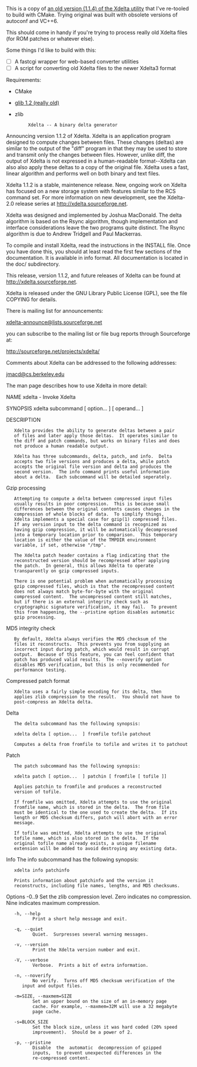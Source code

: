 This is a copy of [an old version (1.1.4) of the Xdelta utility](https://github.com/jmacd/xdelta-gpl/tree/d16652b02a590804b486f15e66f4115ddfd84760/xdelta1) that I've re-tooled to build with CMake.  Trying original was built with obsolete versions of autoconf and VC++6.

This should come in handy if you're trying to process really old Xdelta files (for ROM patches or whatever else).

Some things I'd like to build with this:
- [ ] A fastcgi wrapper for web-based converter utilities
- [ ] A script for converting old Xdelta files to the newer Xdelta3 format

Requirements:
* CMake
* [glib 1.2 (really old)](https://aur.archlinux.org/packages/glib/)
* zlib


	       Xdelta -- A binary delta generator

Announcing version 1.1.2 of Xdelta.  Xdelta is an application program
designed to compute changes between files.  These changes (deltas) are
similar to the output of the "diff" program in that they may be used
to store and transmit only the changes between files.  However, unlike
diff, the output of Xdelta is not expressed in a human-readable
format--Xdelta can also also apply these deltas to a copy of the
original file.  Xdelta uses a fast, linear algorithm and performs well
on both binary and text files.

Xdelta 1.1.2 is a stable, maintenence release.  New, ongoing work on
Xdelta has focused on a new storage system with features similar to
the RCS command set.  For more information on new development, see the
Xdelta-2.0 release series at http://xdelta.sourceforge.net.

Xdelta was designed and implemented by Joshua MacDonald.  The delta
algorithm is based on the Rsync algorithm, though implementation and
interface considerations leave the two programs quite distinct.  The
Rsync algorithm is due to Andrew Tridgell and Paul Mackerras.

To compile and install Xdelta, read the instructions in the INSTALL
file.  Once you have done this, you should at least read the first few
sections of the documentation.  It is available in info format.  All
documentation is located in the doc/ subdirectory.

This release, version 1.1.2, and future releases of Xdelta can be
found at http://xdelta.sourceforge.net.

Xdelta is released under the GNU Library Public License (GPL), see the
file COPYING for details.

There is mailing list for announcements:

   xdelta-announce@lists.sourceforge.net

you can subscribe to the mailing list or file bug reports through
Sourceforge at:

   http://sourceforge.net/projects/xdelta/

Comments about Xdelta can be addressed to the following addresses:

   jmacd@cs.berkeley.edu

The man page describes how to use Xdelta in more detail:

NAME
       xdelta - Invoke Xdelta

SYNOPSIS
       xdelta subcommand [ option...  ] [ operand...  ]

DESCRIPTION

       Xdelta provides the ability to generate deltas between a pair
       of files and later apply those deltas.  It operates similar to
       the diff and patch commands, but works on binary files and does
       not produce a human readable output.

       Xdelta has three subcommands, delta, patch, and info.  Delta
       accepts two file versions and produces a delta, while patch
       accepts the original file version and delta and produces the
       second version.  The info command prints useful information
       about a delta.  Each subcommand will be detailed seperately.

   Gzip processing

       Attempting to compute a delta between compressed input files
       usually results in poor compression.  This is because small
       differences between the original contents causes changes in the
       compression of whole blocks of data.  To simplify things,
       Xdelta implements a special case for gzip(1) compressed files.
       If any version input to the delta command is recognized as
       having gzip compression, it will be automatically decompressed
       into a temporary location prior to comparison.  This temporary
       location is either the value of the TMPDIR environment
       variable, if set, otherwise "/tmp".

       The Xdelta patch header contains a flag indicating that the
       reconstructed version should be recompressed after applying
       the patch.  In general, this allows Xdelta to operate
       transparently on gzip compressed inputs.

       There is one potential problem when automatically processing
       gzip compressed files, which is that the recompressed content
       does not always match byte-for-byte with the original
       compressed content.  The uncompressed content still matches,
       but if there is an external integrity check such as
       cryptographic signature verification, it may fail.  To prevent
       this from happening, the --pristine option disables automatic
       gzip processing.

   MD5 integrity check

       By default, Xdelta always verifies the MD5 checksum of the
       files it reconstructs.  This prevents you from supplying an
       incorrect input during patch, which would result in corrupt
       output.  Because of this feature, you can feel confident that
       patch has produced valid results.  The --noverify option
       disables MD5 verification, but this is only recommended for
       performance testing.

   Compressed patch format

       Xdelta uses a fairly simple encoding for its delta, then
       applies zlib compression to the result.  You should not have to
       post-compress an Xdelta delta.

   Delta

       The delta subcommand has the following synopsis:

       xdelta delta [ option...  ] fromfile tofile patchout

       Computes a delta from fromfile to tofile and writes it to patchout

   Patch

       The patch subcommand has the following synopsis:

       xdelta patch [ option...  ] patchin [ fromfile [ tofile ]]

       Applies patchin to fromfile and produces a reconstructed
       version of tofile.

       If fromfile was omitted, Xdelta attempts to use the original
       fromfile name, which is stored in the delta.  The from file
       must be identical to the one used to create the delta.  If its
       length or MD5 checksum differs, patch will abort with an error
       message.

       If tofile was omitted, Xdelta attempts to use the original
       tofile name, which is also stored in the delta.  If the
       original tofile name already exists, a unique filename
       extension will be added to avoid destroying any existing data.

   Info
       The info subcommand has the following synopsis:

       xdelta info patchinfo

       Prints information about patchinfo and the version it
       reconstructs, including file names, lengths, and MD5 checksums.

   Options
       -0..9  Set  the  zlib compression level.  Zero indicates no
              compression.  Nine indicates maximum compression.

       -h, --help
              Print a short help message and exit.

       -q, --quiet
              Quiet.  Surpresses several warning messages.

       -v, --version
              Print the Xdelta version number and exit.

       -V, --verbose
              Verbose.  Prints a bit of extra information.

       -n, --noverify
              No verify.  Turns off MD5 checksum verification of the
	      input and output files.

       -m=SIZE, --maxmem=SIZE
              Set an upper bound on the size of an in-memory page
              cache. For example, --maxmem=32M will use a 32 megabyte
              page cache.

       -s=BLOCK_SIZE
              Set the block size, unless it was hard coded (20% speed
              improvement).  Should be a power of 2.

       -p, --pristine
              Disable  the  automatic  decompression of gzipped
              inputs,  to prevent unexpected differences in the
              re-compressed content.
